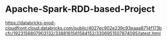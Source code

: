 # Apache-Spark-RDD-based-Project


https://databricks-prod-cloudfront.cloud.databricks.com/public/4027ec902e239c93eaaa8714f173bcfc/1923156807903132/3388161561584152/3306951507874095/latest.html
